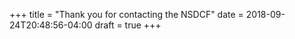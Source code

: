 +++
title = "Thank you for contacting the NSDCF"
date  = 2018-09-24T20:48:56-04:00
draft = true
+++
